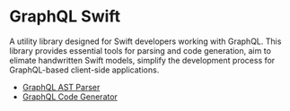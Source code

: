 # GraphQL Swift

A utility library designed for Swift developers working with GraphQL. This library provides essential tools for parsing and code generation, aim to elimate handwritten Swift models, simplify the development process for GraphQL-based client-side applications.

- [GraphQL AST Parser](./Sources/GraphQLParser/README.md)
- [GraphQL Code Generator](./Sources/GraphQLCodeGenCLI/README.md)
